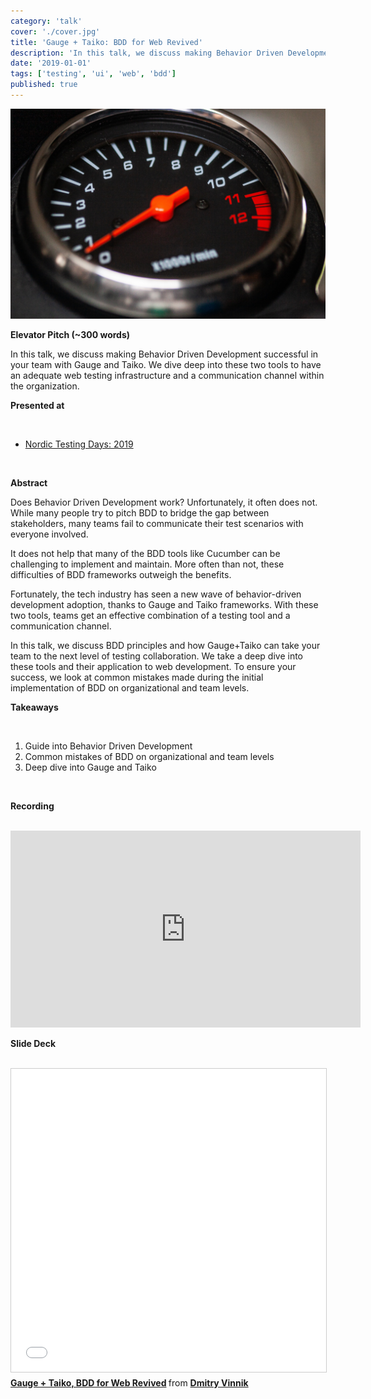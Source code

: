 ```yaml
---
category: 'talk'
cover: './cover.jpg'
title: 'Gauge + Taiko: BDD for Web Revived'
description: 'In this talk, we discuss making Behavior Driven Development successful in your team with Gauge and Taiko.'
date: '2019-01-01'
tags: ['testing', 'ui', 'web', 'bdd']
published: true
---
```

![Gauge](./cover.jpg)

**Elevator Pitch (~300 words)**

In this talk, we discuss making Behavior Driven Development successful in your team with Gauge and Taiko. We dive deep into these two tools to have an adequate web testing infrastructure and a communication channel within the organization.

**Presented at**

<br>

- [Nordic Testing Days: 2019]()

<br>

**Abstract**
 
Does Behavior Driven Development work? Unfortunately, it often does not. While many people try to pitch BDD to bridge the gap between stakeholders, many teams fail to communicate their test scenarios with everyone involved. 

It does not help that many of the BDD tools like Cucumber can be challenging to implement and maintain. More often than not, these difficulties of BDD frameworks outweigh the benefits.

Fortunately, the tech industry has seen a new wave of behavior-driven development adoption, thanks to Gauge and Taiko frameworks. With these two tools, teams get an effective combination of a testing tool and a communication channel.

In this talk, we discuss BDD principles and how Gauge+Taiko can take your team to the next level of testing collaboration. We take a deep dive into these tools and their application to web development. To ensure your success, we look at common mistakes made during the initial implementation of BDD on organizational and team levels.


**Takeaways**

<br>

1. Guide into Behavior Driven Development
2. Common mistakes of BDD on organizational and team levels
3. Deep dive into Gauge and Taiko



   
<br>

**Recording**

<br>

<iframe width="560" height="315" src="https://www.youtube.com/embed/eTUSYiJYL1s" title="YouTube video player" frameborder="0" allow="accelerometer; autoplay; clipboard-write; encrypted-media; gyroscope; picture-in-picture" allowfullscreen></iframe>

<br>

**Slide Deck**

<br>

<iframe src="//www.slideshare.net/slideshow/embed_code/key/L85Qt0mpRjLo57" width="595" height="485" frameborder="0" marginwidth="0" marginheight="0" scrolling="no" style="border:1px solid #CCC; border-width:1px; margin-bottom:5px; max-width: 100%;" allowfullscreen> </iframe> <div style="margin-bottom:5px"> <strong> <a href="//www.slideshare.net/DmitryVinnik1/gauge-taiko-bdd-for-web-revived" title="Gauge + Taiko, BDD for Web Revived" target="_blank">Gauge + Taiko, BDD for Web Revived</a> </strong> from <strong><a href="https://www.slideshare.net/DmitryVinnik1" target="_blank">Dmitry Vinnik</a></strong> </div>
